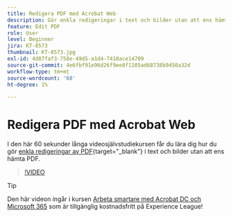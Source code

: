 ```yaml
---
title: Redigera PDF med Acrobat Web
description: Gör enkla redigeringar i text och bilder utan att ens hämta PDF
feature: Edit PDF
role: User
level: Beginner
jira: KT-8573
thumbnail: KT-8573.jpg
exl-id: 4d87faf3-758e-49d5-a1d4-7418ace14709
source-git-commit: 4e6fbf91e96d26f9ee8f1105ad68738b9450a32d
workflow-type: tm+mt
source-wordcount: '68'
ht-degree: 1%

---
```


# Redigera PDF med Acrobat Web

I den här 60 sekunder långa videosjälvstudiekursen får du lära dig hur du gör [enkla redigeringar av PDF](https://www.adobe.com/se/acrobat/online/pdf-editor.html){target="_blank"} i text och bilder utan att ens hämta PDF.

>[!VIDEO](https://video.tv.adobe.com/v/336362?quality=12&learn=on&hidetitle=true)

>[!TIP]
>
>Den här videon ingår i kursen [Arbeta smartare med Acrobat DC och Microsoft 365](https://experienceleague.adobe.com/?recommended=Acrobat-U-1-2021.microsoft365) som är tillgänglig kostnadsfritt på Experience League!
